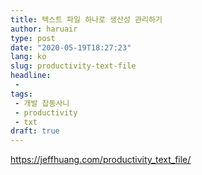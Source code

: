 ```yaml
---
title: 텍스트 파일 하나로 생산성 관리하기
author: haruair
type: post
date: "2020-05-19T18:27:23"
lang: ko
slug: productivity-text-file
headline:
 - 
tags:
 - 개발 잡동사니
 - productivity
 - txt
draft: true
---
```


https://jeffhuang.com/productivity_text_file/